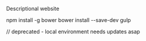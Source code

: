 Descriptional website

npm install -g bower
bower install --save-dev gulp

// deprecated - local environment needs updates asap